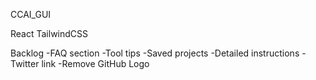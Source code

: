 CCAI_GUI

React
TailwindCSS

Backlog
-FAQ section
-Tool tips
-Saved projects
-Detailed instructions
-Twitter link
-Remove GitHub Logo
